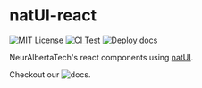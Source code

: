 # natUI-react
![MIT License](https://img.shields.io/github/license/neuralbertatech/natUI-react)
[![CI Test](https://github.com/neuralbertatech/natUI-react/actions/workflows/yarn-test.yml/badge.svg)](https://github.com/neuralbertatech/natUI-react/actions/workflows/yarn-test.yml)
[![Deploy docs](https://github.com/neuralbertatech/natUI-react/actions/workflows/pages.yaml/badge.svg)](https://github.com/neuralbertatech/natUI-react/actions/workflows/pages.yaml)

NeurAlbertaTech's react components using [natUI](https://github.com/neuralbertatech/natUI).

Checkout our ![docs](https://ui.react.neuralberta.tech/).
